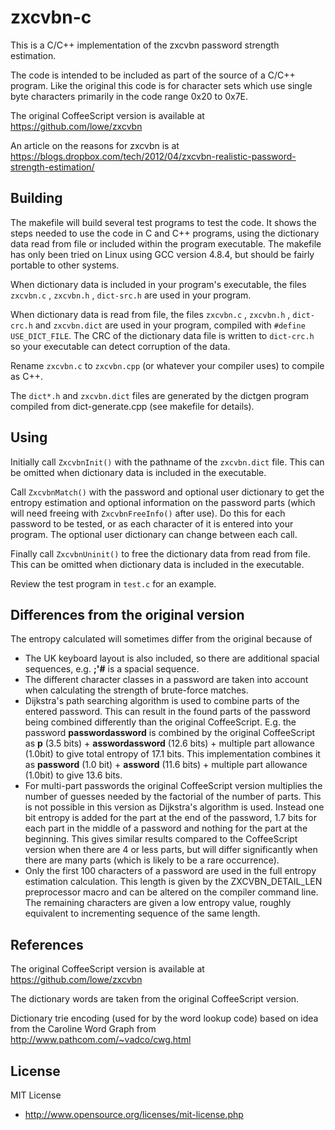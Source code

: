# zxcvbn-c
This is a C/C++ implementation of the zxcvbn password strength estimation.

The code is intended to be included as part of the source of a C/C++ program. Like the
original this code is for character sets which use single byte characters primarily in the
code range 0x20 to 0x7E.

The original CoffeeScript version is available at 
 https://github.com/lowe/zxcvbn

An article on the reasons for zxcvbn is at
https://blogs.dropbox.com/tech/2012/04/zxcvbn-realistic-password-strength-estimation/

## Building

The makefile will build several test programs to test the code. It shows the steps needed
to use the code in C and C++ programs, using the dictionary data read from file or included
within the program executable.
The makefile has only been tried on Linux using GCC version 4.8.4, but should be fairly
portable to other systems.

When dictionary data is included in your program's executable, the files `zxcvbn.c` ,
`zxcvbn.h` , `dict-src.h` are used in your program. 

When dictionary data is read from file, the files `zxcvbn.c` , `zxcvbn.h` ,  `dict-crc.h`
and `zxcvbn.dict` are used in your program, compiled with `#define USE_DICT_FILE`. The CRC
of the dictionary data file is written to `dict-crc.h` so your executable can detect
corruption of the data.

Rename `zxcvbn.c` to `zxcvbn.cpp` (or whatever your compiler uses) to compile as C++.

The `dict*.h` and `zxcvbn.dict` files are generated by the dictgen program compiled from
dict-generate.cpp (see makefile for details).

## Using

Initially call `ZxcvbnInit()` with the pathname of the `zxcvbn.dict` file. This can be
omitted when dictionary data is included in the executable.

Call `ZxcvbnMatch()` with the password and optional user dictionary to get the entropy
estimation and optional information on the password parts (which will need freeing with
`ZxcvbnFreeInfo()` after use). Do this for each password to be tested, or as each character
of it is entered into your program. The optional user dictionary can change between each
call.

Finally call `ZxcvbnUninit()` to free the dictionary data from read from file. This can be
omitted when dictionary data is included in the executable.

Review the test program in `test.c` for an example.


## Differences from the original version

The entropy calculated will sometimes differ from the original because of

* The UK keyboard layout is also included, so there are additional spacial sequences, e.g.
**;'#** is a spacial sequence.
* The different character classes in a password are taken into account when calculating the
strength of brute-force matches.
* Dijkstra's path searching algorithm is used to combine parts of the entered password. This
can result in the found parts of the password being combined differently than the
original CoffeeScript. E.g. the password **passwordassword**
is combined by the original CoffeeScript as **p** (3.5 bits) + **asswordassword** (12.6
bits) + multiple part allowance (1.0bit) to give total entropy of 17.1 bits. This
implementation combines it as **password** (1.0 bit) + **assword** (11.6 bits) + multiple
part allowance (1.0bit) to give 13.6 bits.
* For multi-part passwords the original CoffeeScript version multiplies the number of
guesses needed by the factorial of the number of parts. This is not possible in this
version as Dijkstra's algorithm is used. Instead one bit entropy is added for the part at the
end of the password, 1.7 bits for each part in the middle of a password and nothing
for the part at the beginning. This gives similar results compared to the CoffeeScript
version when there are 4 or less parts, but will differ significantly when there are many
parts (which is likely to be a rare occurrence).
* Only the first 100 characters of a password are used in the full entropy estimation calculation.
This length is given by the ZXCVBN_DETAIL_LEN preprocessor macro and can be altered on the
compiler command line. The remaining characters are given a low entropy value, roughly equivalent
to incrementing sequence of the same length.


## References

The original CoffeeScript version is available at 
 https://github.com/lowe/zxcvbn

The dictionary words are taken from the original CoffeeScript version.

Dictionary trie encoding (used for by the word lookup code) based on idea from the Caroline
Word Graph from
http://www.pathcom.com/~vadco/cwg.html

## License

MIT License

* http://www.opensource.org/licenses/mit-license.php

